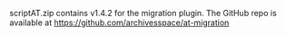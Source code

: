 scriptAT.zip contains v1.4.2 for the migration plugin. The GitHub repo is available at https://github.com/archivesspace/at-migration
